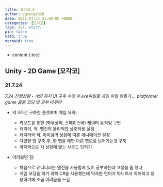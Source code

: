 ```yaml
---
title: 모각코_5
author: ggsong0328
date: 2021-07-24 23:00:00 +0800
categories: [모각코]
tags: [C#, UNITY]
pin: false
math: true
mermaid: true
---
```



* content
{:toc}

## Unity - 2D Game [모각코]
### 21.7.24
*7.24 진행상황 - 게임 유저 UI 구축 수정 후 exe파일로 게임 파일 만들기 ... platformer game 클론 코딩 및 공부 마무리*
- 약 3주간 구축한 플랫포머 게임 요약:  
    + 키보드를 통한 (좌우상하, 스페이스바) 캐릭터 움직임 구현  
    + 캐릭터, 적, 맵간의 물리적인 상호작용 설정  
    + 캐릭터와 적, 아이템의 상황에 따른 애니매이션 설정  
    + 다양한 맵 구축 후, 한 맵을 깨면 다른 맵으로 넘어가는것 구축  
    + 마지막으로 각 상황에 맞는 사운드 입히기  

- 어려웠던 점: 
    + 처음으로 유니티라는 엔진을 사용함에 있어 공부하는데 고생을 좀 했다  
    + 게임 코딩을 하기 위해 C#을 사용했는데 익숙한 언어가 아니여서 이해하고 응용하기에 조금 어려움을 느낌  
